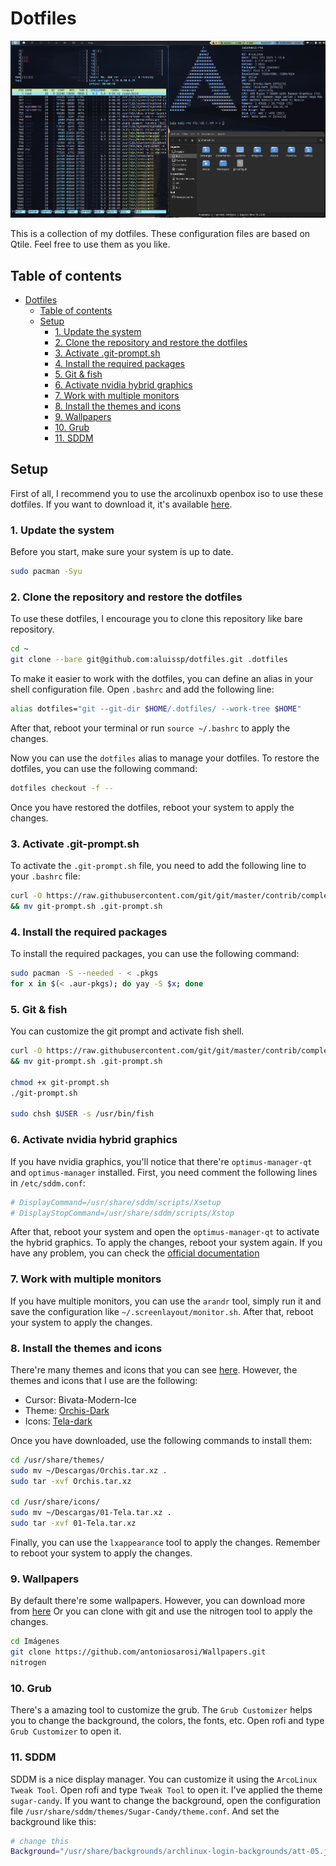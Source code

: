 # Dotfiles

![Qtile screenshot](.files/qtile.png 'Qtile screenshot')

This is a collection of my dotfiles. These configuration files are based on Qtile. Feel free to use them as you like.

## Table of contents

- [Dotfiles](#dotfiles)
  - [Table of contents](#table-of-contents)
  - [Setup](#setup)
    - [1. Update the system](#1-update-the-system)
    - [2. Clone the repository and restore the dotfiles](#2-clone-the-repository-and-restore-the-dotfiles)
    - [3. Activate .git-prompt.sh](#3-activate-git-promptsh)
    - [4. Install the required packages](#4-install-the-required-packages)
    - [5. Git \& fish](#5-git--fish)
    - [6. Activate nvidia hybrid graphics](#6-activate-nvidia-hybrid-graphics)
    - [7. Work with multiple monitors](#7-work-with-multiple-monitors)
    - [8. Install the themes and icons](#8-install-the-themes-and-icons)
    - [9. Wallpapers](#9-wallpapers)
    - [10. Grub](#10-grub)
    - [11. SDDM](#11-sddm)

## Setup

First of all, I recommend you to use the arcolinuxb openbox iso to use these dotfiles. If you want to download it, it's available [here](https://sourceforge.net/projects/arcolinux-community-editions/files/openbox/).

### 1. Update the system

Before you start, make sure your system is up to date.

```bash
sudo pacman -Syu
```

### 2. Clone the repository and restore the dotfiles

To use these dotfiles, I encourage you to clone this repository like bare repository.

```bash
cd ~
git clone --bare git@github.com:aluissp/dotfiles.git .dotfiles
```

To make it easier to work with the dotfiles, you can define an alias in your shell configuration file.
Open `.bashrc` and add the following line:

```bash
alias dotfiles="git --git-dir $HOME/.dotfiles/ --work-tree $HOME"
```

After that, reboot your terminal or run `source ~/.bashrc` to apply the changes.

Now you can use the `dotfiles` alias to manage your dotfiles. To restore the dotfiles, you can use the following command:

```bash
dotfiles checkout -f --
```

Once you have restored the dotfiles, reboot your system to apply the changes.

### 3. Activate .git-prompt.sh

To activate the `.git-prompt.sh` file, you need to add the following line to your `.bashrc` file:

```bash
curl -O https://raw.githubusercontent.com/git/git/master/contrib/completion/git-prompt.sh \
&& mv git-prompt.sh .git-prompt.sh
```

### 4. Install the required packages

To install the required packages, you can use the following command:

```bash
sudo pacman -S --needed - < .pkgs
for x in $(< .aur-pkgs); do yay -S $x; done
```

### 5. Git & fish

You can customize the git prompt and activate fish shell.

```bash
curl -O https://raw.githubusercontent.com/git/git/master/contrib/completion/git-prompt.sh \
&& mv git-prompt.sh .git-prompt.sh

chmod +x git-prompt.sh
./git-prompt.sh

sudo chsh $USER -s /usr/bin/fish
```

### 6. Activate nvidia hybrid graphics

If you have nvidia graphics, you'll notice that there're `optimus-manager-qt` and `optimus-manager` installed. First, you need comment the following lines in `/etc/sddm.conf`:

```bash
# DisplayCommand=/usr/share/sddm/scripts/Xsetup
# DisplayStopCommand=/usr/share/sddm/scripts/Xstop
```

After that, reboot your system and open the `optimus-manager-qt` to activate the hybrid graphics.
To apply the changes, reboot your system again.
If you have any problem, you can check the [official documentation](https://github.com/Askannz/optimus-manager?tab=readme-ov-file#kde)

### 7. Work with multiple monitors

If you have multiple monitors, you can use the `arandr` tool, simply run it and save the configuration like `~/.screenlayout/monitor.sh`. After that, reboot your system to apply the changes.

### 8. Install the themes and icons

There're many themes and icons that you can see [here](https://www.gnome-look.org/browse/). However, the themes and icons that I use are the following:

- Cursor: Bivata-Modern-Ice
- Theme: [Orchis-Dark](https://www.pling.com/p/1357889/)
- Icons: [Tela-dark](https://www.pling.com/p/1279924/)

Once you have downloaded, use the following commands to install them:

```bash
cd /usr/share/themes/
sudo mv ~/Descargas/Orchis.tar.xz .
sudo tar -xvf Orchis.tar.xz

cd /usr/share/icons/
sudo mv ~/Descargas/01-Tela.tar.xz .
sudo tar -xvf 01-Tela.tar.xz
```

Finally, you can use the `lxappearance` tool to apply the changes. Remember to reboot your system to apply the changes.

### 9. Wallpapers

By default there're some wallpapers. However, you can download more from [here](https://github.com/antoniosarosi/Wallpapers.git)
Or you can clone with git and use the nitrogen tool to apply the changes.

```bash
cd Imágenes
git clone https://github.com/antoniosarosi/Wallpapers.git
nitrogen
```

### 10. Grub

There's a amazing tool to customize the grub. The `Grub Customizer` helps you to change the background, the colors, the fonts, etc. Open rofi and type `Grub Customizer` to open it.

### 11. SDDM

SDDM is a nice display manager. You can customize it using the `ArcoLinux Tweak Tool`. Open rofi and type `Tweak Tool` to open it. I've applied the theme `sugar-candy`. If you want to change the background, open the configuration file `/usr/share/sddm/themes/Sugar-Candy/theme.conf`. And set the background like this:

```bash
# change this
Background="/usr/share/backgrounds/archlinux-login-backgrounds/att-05.jpg"
```
